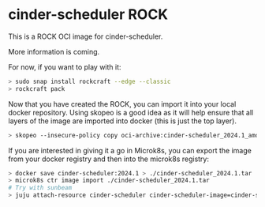 # cinder-scheduler ROCK

This is a ROCK OCI image for cinder-scheduler.

More information is coming.

For now, if you want to play with it:

```bash
> sudo snap install rockcraft --edge --classic
> rockcraft pack
```

Now that you have created the ROCK, you can import it into
your local docker repository. Using skopeo is a good idea as
it will help ensure that all layers of the image are imported
into docker (this is just the top layer).

```bash
> skopeo --insecure-policy copy oci-archive:cinder-scheduler_2024.1_amd64.rock docker-daemon:cinder-scheduler:2024.1
```

If you are interested in giving it a go in Microk8s, you can
export the image from your docker registry and then into the
microk8s registry:

```bash
> docker save cinder-scheduler:2024.1 > ./cinder-scheduler_2024.1.tar
> microk8s ctr image import ./cinder-scheduler_2024.1.tar
# Try with sunbeam
> juju attach-resource cinder-scheduler cinder-scheduler-image=cinder-scheduler:2024.1
```
